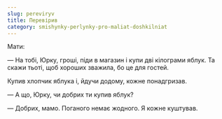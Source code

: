 ```yaml
---
slug: pereviryv
title: Перевірив
category: smishynky-perlynky-pro-maliat-doshkilniat
---
```

Мати:

— На тобі, Юрку, гроші, піди в магазин і купи дві кілограми яблук. Та скажи тьоті, щоб хороших зважила, бо це для гостей.

Купив хлопчик яблука і, йдучи додому, кожне понадгризав.

— А що, Юрку, чи добрих ти купив яблук?

— Добрих, мамо. Поганого немає жодного. Я кожне куштував.
